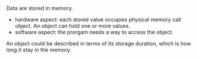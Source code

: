 ##

Data are stored in memory.
* hardware aspect: each stored value occupies physical memory call object. An object can hold one or more values.
* software aspect: the prorgam needs a way to access the object. 

An object could be described in terms of its storage duration, which is how long it stay in the memory.
